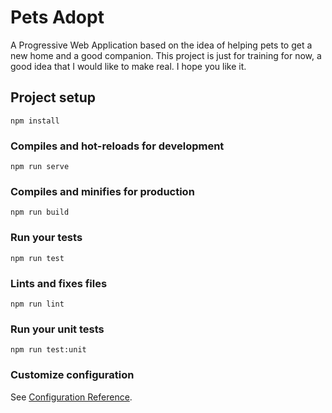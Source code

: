# Pets Adopt

A Progressive Web Application based on the idea of helping pets to get a new home and a good companion.
This project is just for training for now, a good idea that I would like to make real.
I hope you like it.

## Project setup
```
npm install
```

### Compiles and hot-reloads for development
```
npm run serve
```

### Compiles and minifies for production
```
npm run build
```

### Run your tests
```
npm run test
```

### Lints and fixes files
```
npm run lint
```

### Run your unit tests
```
npm run test:unit
```

### Customize configuration
See [Configuration Reference](https://cli.vuejs.org/config/).
